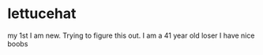# lettucehat
my 1st
I am new. Trying to figure this out.
I am a 41 year old loser
I have nice boobs
